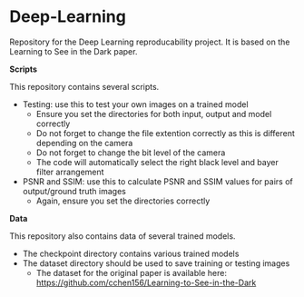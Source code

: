 # Deep-Learning
Repository for the Deep Learning reproducability project. It is based on the Learning to See in the Dark paper.

**Scripts**

This repository contains several scripts.
- Testing: use this to test your own images on a trained model
  - Ensure you set the directories for both input, output and model correctly
  - Do not forget to change the file extention correctly as this is different depending on the camera
  - Do not forget to change the bit level of the camera
  - The code will automatically select the right black level and bayer filter arrangement
- PSNR and SSIM: use this to calculate PSNR and SSIM values for pairs of output/ground truth images
  - Again, ensure you set the directories correctly


**Data**

This repository also contains data of several trained models.
- The checkpoint directory contains various trained models
- The dataset directory should be used to save training or testing images
  - The dataset for the original paper is available here: https://github.com/cchen156/Learning-to-See-in-the-Dark
